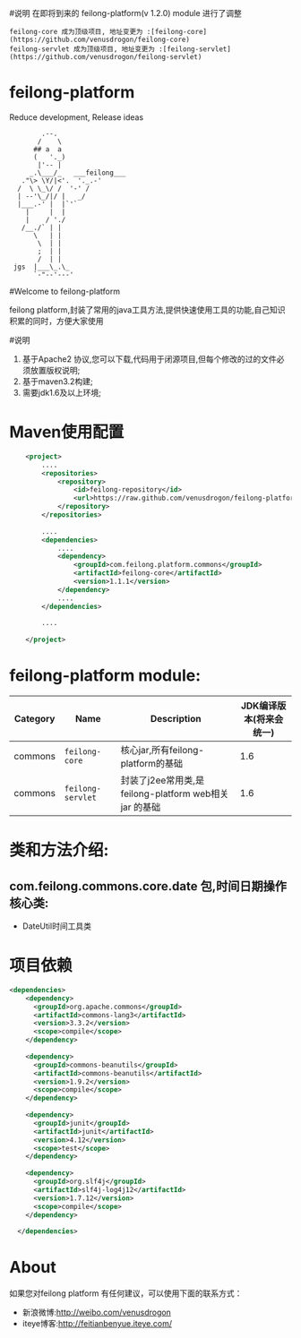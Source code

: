 #说明
	在即将到来的 feilong-platform(v 1.2.0) module 进行了调整
	
	feilong-core 成为顶级项目, 地址变更为 :[feilong-core](https://github.com/venusdrogon/feilong-core)
	feilong-servlet 成为顶级项目, 地址变更为 :[feilong-servlet](https://github.com/venusdrogon/feilong-servlet)



feilong-platform
================

Reduce development, Release ideas

            .--.
           /    \
          ## a  a
          (   '._)
           |'-- |
         _.\___/_   ___feilong___
       ."\> \Y/|<'.  '._.-'
      /  \ \_\/ /  '-' /
      | --'\_/|/ |   _/
      |___.-' |  |`'`
        |     |  |
        |    / './
       /__./` | |
          \   | |
           \  | |
           ;  | |
           /  | |
     jgs  |___\_.\_
          `-"--'---'


#Welcome to feilong-platform

feilong platform,封装了常用的java工具方法,提供快速使用工具的功能,自己知识积累的同时，方便大家使用

#说明

1. 基于Apache2 协议,您可以下载,代码用于闭源项目,但每个修改的过的文件必须放置版权说明;
1. 基于maven3.2构建;
1. 需要jdk1.6及以上环境;


# Maven使用配置

```XML
	<project>
		....
		<repositories>
			<repository>
				<id>feilong-repository</id>
				<url>https://raw.github.com/venusdrogon/feilong-platform/repository</url>
			</repository>
		</repositories>
		
		....
		<dependencies>
			....
			<dependency>
				<groupId>com.feilong.platform.commons</groupId>
				<artifactId>feilong-core</artifactId>
				<version>1.1.1</version>
			</dependency>
			....
		</dependencies>
		
		....
		
	</project>
```

# feilong-platform module:

Category |Name | Description | JDK编译版本(将来会统一)
----|------------ | ---------|------------
commons |`feilong-core` | 核心jar,所有feilong-platform的基础 | 1.6
commons |`feilong-servlet` | 封装了j2ee常用类,是feilong-platform web相关jar 的基础 | 1.6



# 类和方法介绍: 

## com.feilong.commons.core.date 包,时间日期操作核心类:

* DateUtil时间工具类  


# 项目依赖

```XML
<dependencies>
    <dependency>
      <groupId>org.apache.commons</groupId>
      <artifactId>commons-lang3</artifactId>
      <version>3.3.2</version>
      <scope>compile</scope>
    </dependency>
    
    <dependency>
      <groupId>commons-beanutils</groupId>
      <artifactId>commons-beanutils</artifactId>
      <version>1.9.2</version>
      <scope>compile</scope>
    </dependency>
    
    <dependency>
      <groupId>junit</groupId>
      <artifactId>junit</artifactId>
      <version>4.12</version>
      <scope>test</scope>
    </dependency>
    
    <dependency>
      <groupId>org.slf4j</groupId>
      <artifactId>slf4j-log4j12</artifactId>
      <version>1.7.12</version>
      <scope>compile</scope>
    </dependency>
    
  </dependencies>
```

# About

如果您对feilong platform 有任何建议，可以使用下面的联系方式：

* 新浪微博:http://weibo.com/venusdrogon 
* iteye博客:http://feitianbenyue.iteye.com/
